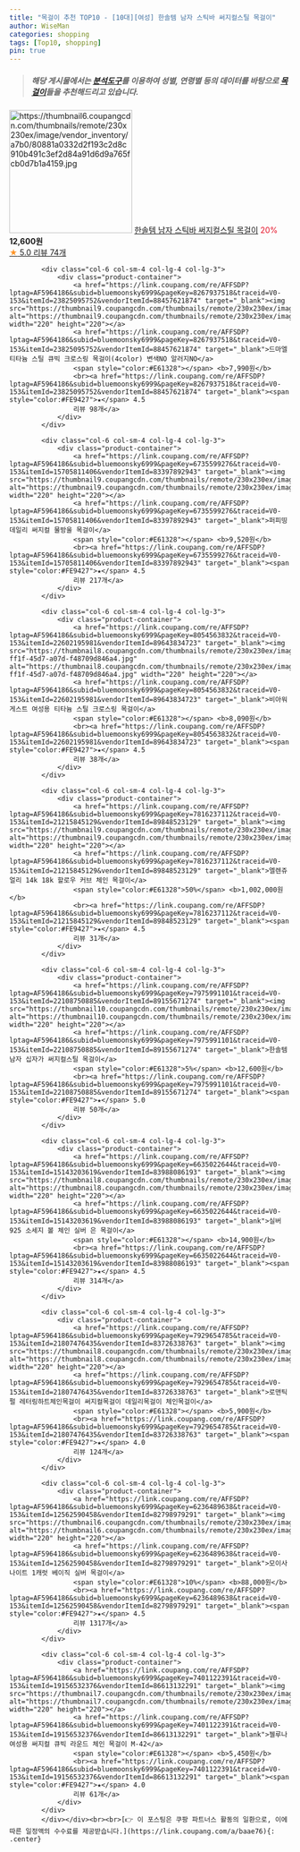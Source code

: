 ```yaml
---
title: "목걸이 추천 TOP10 - [10대][여성] 한솔템 남자 스틱바 써지컬스틸 목걸이"
author: WiseMan
categories: shopping
tags: [Top10, shopping]
pin: true
---
```


> ##### 해당 게시물에서는 [**분석도구**](https://itemscout.io/)를 이용하여 **성별**, **연령별** 등의 데이터를 바탕으로 [**목걸이**](https://link.coupang.com/a/baae76)들을 추천해드리고 있습니다.
<div class="container"><div class="row">
            <div class="col-6 col-sm-4 col-lg-4 col-lg-3">
                <div class="product-container">
                    <a href="https://link.coupang.com/re/AFFSDP?lptag=AF5964186&subid=bluemoonsky6999&pageKey=7938091312&traceid=V0-153&itemId=21854328241&vendorItemId=88913408199" target="_blank"><img src="https://thumbnail6.coupangcdn.com/thumbnails/remote/230x230ex/image/vendor_inventory/a7b0/80881a0332d2f193c2d8c910b491c3ef2d84a91d6d9a765fcb0d7b1a4159.jpg" alt="https://thumbnail6.coupangcdn.com/thumbnails/remote/230x230ex/image/vendor_inventory/a7b0/80881a0332d2f193c2d8c910b491c3ef2d84a91d6d9a765fcb0d7b1a4159.jpg" width="220" height="220"></a>
                    <a href="https://link.coupang.com/re/AFFSDP?lptag=AF5964186&subid=bluemoonsky6999&pageKey=7938091312&traceid=V0-153&itemId=21854328241&vendorItemId=88913408199" target="_blank">한솔템 남자 스틱바 써지컬스틸 목걸이</a>
                    <span style="color:#E61328">20%</span> <b>12,600원</b>
                    <br><a href="https://link.coupang.com/re/AFFSDP?lptag=AF5964186&subid=bluemoonsky6999&pageKey=7938091312&traceid=V0-153&itemId=21854328241&vendorItemId=88913408199" target="_blank"><span style="color:#FE9427">★</span> 5.0
                    리뷰 74개</a>
                </div>
            </div>
            
            <div class="col-6 col-sm-4 col-lg-4 col-lg-3">
                <div class="product-container">
                    <a href="https://link.coupang.com/re/AFFSDP?lptag=AF5964186&subid=bluemoonsky6999&pageKey=8267937518&traceid=V0-153&itemId=23825095752&vendorItemId=88457621874" target="_blank"><img src="https://thumbnail9.coupangcdn.com/thumbnails/remote/230x230ex/image/vendor_inventory/d5ec/781ce3ed88d97f85bd2f5b7737c1db77d18f78aecd141b57fdc890222b26.jpg" alt="https://thumbnail9.coupangcdn.com/thumbnails/remote/230x230ex/image/vendor_inventory/d5ec/781ce3ed88d97f85bd2f5b7737c1db77d18f78aecd141b57fdc890222b26.jpg" width="220" height="220"></a>
                    <a href="https://link.coupang.com/re/AFFSDP?lptag=AF5964186&subid=bluemoonsky6999&pageKey=8267937518&traceid=V0-153&itemId=23825095752&vendorItemId=88457621874" target="_blank">드마엘 티타늄 스틸 큐빅 크로스링 목걸이(4color) 변색NO 알러지NO</a>
                    <span style="color:#E61328"></span> <b>7,990원</b>
                    <br><a href="https://link.coupang.com/re/AFFSDP?lptag=AF5964186&subid=bluemoonsky6999&pageKey=8267937518&traceid=V0-153&itemId=23825095752&vendorItemId=88457621874" target="_blank"><span style="color:#FE9427">★</span> 4.5
                    리뷰 98개</a>
                </div>
            </div>
            
            <div class="col-6 col-sm-4 col-lg-4 col-lg-3">
                <div class="product-container">
                    <a href="https://link.coupang.com/re/AFFSDP?lptag=AF5964186&subid=bluemoonsky6999&pageKey=6735599276&traceid=V0-153&itemId=15705811406&vendorItemId=83397892943" target="_blank"><img src="https://thumbnail9.coupangcdn.com/thumbnails/remote/230x230ex/image/vendor_inventory/542f/cb5570baac1200b23e1c82dbb20199f6c7516e87b0b3a8c312765fe9bc69.jpg" alt="https://thumbnail9.coupangcdn.com/thumbnails/remote/230x230ex/image/vendor_inventory/542f/cb5570baac1200b23e1c82dbb20199f6c7516e87b0b3a8c312765fe9bc69.jpg" width="220" height="220"></a>
                    <a href="https://link.coupang.com/re/AFFSDP?lptag=AF5964186&subid=bluemoonsky6999&pageKey=6735599276&traceid=V0-153&itemId=15705811406&vendorItemId=83397892943" target="_blank">퍼피띵 데일리 써지컬 물방울 목걸이</a>
                    <span style="color:#E61328"></span> <b>9,520원</b>
                    <br><a href="https://link.coupang.com/re/AFFSDP?lptag=AF5964186&subid=bluemoonsky6999&pageKey=6735599276&traceid=V0-153&itemId=15705811406&vendorItemId=83397892943" target="_blank"><span style="color:#FE9427">★</span> 4.5
                    리뷰 217개</a>
                </div>
            </div>
            
            <div class="col-6 col-sm-4 col-lg-4 col-lg-3">
                <div class="product-container">
                    <a href="https://link.coupang.com/re/AFFSDP?lptag=AF5964186&subid=bluemoonsky6999&pageKey=8054563832&traceid=V0-153&itemId=22602195981&vendorItemId=89643834723" target="_blank"><img src="https://thumbnail8.coupangcdn.com/thumbnails/remote/230x230ex/image/retail/images/2024/04/24/15/8/2bb97f7d-ff1f-45d7-a07d-f48709d846a4.jpg" alt="https://thumbnail8.coupangcdn.com/thumbnails/remote/230x230ex/image/retail/images/2024/04/24/15/8/2bb97f7d-ff1f-45d7-a07d-f48709d846a4.jpg" width="220" height="220"></a>
                    <a href="https://link.coupang.com/re/AFFSDP?lptag=AF5964186&subid=bluemoonsky6999&pageKey=8054563832&traceid=V0-153&itemId=22602195981&vendorItemId=89643834723" target="_blank">비아워게스트 여성용 티타늄 스틸 크로스링 목걸이</a>
                    <span style="color:#E61328"></span> <b>8,090원</b>
                    <br><a href="https://link.coupang.com/re/AFFSDP?lptag=AF5964186&subid=bluemoonsky6999&pageKey=8054563832&traceid=V0-153&itemId=22602195981&vendorItemId=89643834723" target="_blank"><span style="color:#FE9427">★</span> 4.5
                    리뷰 38개</a>
                </div>
            </div>
            
            <div class="col-6 col-sm-4 col-lg-4 col-lg-3">
                <div class="product-container">
                    <a href="https://link.coupang.com/re/AFFSDP?lptag=AF5964186&subid=bluemoonsky6999&pageKey=7816237112&traceid=V0-153&itemId=21215845129&vendorItemId=89848523129" target="_blank"><img src="https://thumbnail9.coupangcdn.com/thumbnails/remote/230x230ex/image/vendor_inventory/28f7/04f28aa32fd46ce0c94951b7e036cf272bec602f7cbbfd45ad37bae88ef3.jpg" alt="https://thumbnail9.coupangcdn.com/thumbnails/remote/230x230ex/image/vendor_inventory/28f7/04f28aa32fd46ce0c94951b7e036cf272bec602f7cbbfd45ad37bae88ef3.jpg" width="220" height="220"></a>
                    <a href="https://link.coupang.com/re/AFFSDP?lptag=AF5964186&subid=bluemoonsky6999&pageKey=7816237112&traceid=V0-153&itemId=21215845129&vendorItemId=89848523129" target="_blank">엘렌쥬얼리 14k 18k 할로우 커브 체인 목걸이</a>
                    <span style="color:#E61328">50%</span> <b>1,002,000원</b>
                    <br><a href="https://link.coupang.com/re/AFFSDP?lptag=AF5964186&subid=bluemoonsky6999&pageKey=7816237112&traceid=V0-153&itemId=21215845129&vendorItemId=89848523129" target="_blank"><span style="color:#FE9427">★</span> 4.5
                    리뷰 31개</a>
                </div>
            </div>
            
            <div class="col-6 col-sm-4 col-lg-4 col-lg-3">
                <div class="product-container">
                    <a href="https://link.coupang.com/re/AFFSDP?lptag=AF5964186&subid=bluemoonsky6999&pageKey=7975991101&traceid=V0-153&itemId=22108750885&vendorItemId=89155671274" target="_blank"><img src="https://thumbnail10.coupangcdn.com/thumbnails/remote/230x230ex/image/vendor_inventory/3601/d2be96834e3f0f8660eb3fe783b71a23ef37cfebac15c32c17c9f82b9414.png" alt="https://thumbnail10.coupangcdn.com/thumbnails/remote/230x230ex/image/vendor_inventory/3601/d2be96834e3f0f8660eb3fe783b71a23ef37cfebac15c32c17c9f82b9414.png" width="220" height="220"></a>
                    <a href="https://link.coupang.com/re/AFFSDP?lptag=AF5964186&subid=bluemoonsky6999&pageKey=7975991101&traceid=V0-153&itemId=22108750885&vendorItemId=89155671274" target="_blank">한솔템 남자 십자가 써지컬스틸 목걸이</a>
                    <span style="color:#E61328">5%</span> <b>12,600원</b>
                    <br><a href="https://link.coupang.com/re/AFFSDP?lptag=AF5964186&subid=bluemoonsky6999&pageKey=7975991101&traceid=V0-153&itemId=22108750885&vendorItemId=89155671274" target="_blank"><span style="color:#FE9427">★</span> 5.0
                    리뷰 50개</a>
                </div>
            </div>
            
            <div class="col-6 col-sm-4 col-lg-4 col-lg-3">
                <div class="product-container">
                    <a href="https://link.coupang.com/re/AFFSDP?lptag=AF5964186&subid=bluemoonsky6999&pageKey=6635022644&traceid=V0-153&itemId=15143203619&vendorItemId=83988086193" target="_blank"><img src="https://thumbnail8.coupangcdn.com/thumbnails/remote/230x230ex/image/vendor_inventory/7cdf/5d9299de763e9677f3038db80bbe19352e58fc742bae59eb8126bff6e7bc.jpg" alt="https://thumbnail8.coupangcdn.com/thumbnails/remote/230x230ex/image/vendor_inventory/7cdf/5d9299de763e9677f3038db80bbe19352e58fc742bae59eb8126bff6e7bc.jpg" width="220" height="220"></a>
                    <a href="https://link.coupang.com/re/AFFSDP?lptag=AF5964186&subid=bluemoonsky6999&pageKey=6635022644&traceid=V0-153&itemId=15143203619&vendorItemId=83988086193" target="_blank">실버925 소세지 볼 체인 실버 은 목걸이</a>
                    <span style="color:#E61328"></span> <b>14,900원</b>
                    <br><a href="https://link.coupang.com/re/AFFSDP?lptag=AF5964186&subid=bluemoonsky6999&pageKey=6635022644&traceid=V0-153&itemId=15143203619&vendorItemId=83988086193" target="_blank"><span style="color:#FE9427">★</span> 4.5
                    리뷰 314개</a>
                </div>
            </div>
            
            <div class="col-6 col-sm-4 col-lg-4 col-lg-3">
                <div class="product-container">
                    <a href="https://link.coupang.com/re/AFFSDP?lptag=AF5964186&subid=bluemoonsky6999&pageKey=7929654785&traceid=V0-153&itemId=21807476435&vendorItemId=83726338763" target="_blank"><img src="https://thumbnail8.coupangcdn.com/thumbnails/remote/230x230ex/image/vendor_inventory/7186/00cf6f8dc5c476c1517433c3d35f14159c1ef049d5b4e724c408adcf8360.jpg" alt="https://thumbnail8.coupangcdn.com/thumbnails/remote/230x230ex/image/vendor_inventory/7186/00cf6f8dc5c476c1517433c3d35f14159c1ef049d5b4e724c408adcf8360.jpg" width="220" height="220"></a>
                    <a href="https://link.coupang.com/re/AFFSDP?lptag=AF5964186&subid=bluemoonsky6999&pageKey=7929654785&traceid=V0-153&itemId=21807476435&vendorItemId=83726338763" target="_blank">로맨틱펄 레터링하트체인목걸이 써지컬목걸이 데일리목걸이 체인목걸이</a>
                    <span style="color:#E61328"></span> <b>5,900원</b>
                    <br><a href="https://link.coupang.com/re/AFFSDP?lptag=AF5964186&subid=bluemoonsky6999&pageKey=7929654785&traceid=V0-153&itemId=21807476435&vendorItemId=83726338763" target="_blank"><span style="color:#FE9427">★</span> 4.0
                    리뷰 124개</a>
                </div>
            </div>
            
            <div class="col-6 col-sm-4 col-lg-4 col-lg-3">
                <div class="product-container">
                    <a href="https://link.coupang.com/re/AFFSDP?lptag=AF5964186&subid=bluemoonsky6999&pageKey=6236489638&traceid=V0-153&itemId=12562590458&vendorItemId=82798979291" target="_blank"><img src="https://thumbnail6.coupangcdn.com/thumbnails/remote/230x230ex/image/vendor_inventory/35cd/40238da3b7b39ed27d6ee6584e701b6c60ce9121fc10a63d729657408701.jpg" alt="https://thumbnail6.coupangcdn.com/thumbnails/remote/230x230ex/image/vendor_inventory/35cd/40238da3b7b39ed27d6ee6584e701b6c60ce9121fc10a63d729657408701.jpg" width="220" height="220"></a>
                    <a href="https://link.coupang.com/re/AFFSDP?lptag=AF5964186&subid=bluemoonsky6999&pageKey=6236489638&traceid=V0-153&itemId=12562590458&vendorItemId=82798979291" target="_blank">모이사나이트 1캐럿 베이직 실버 목걸이</a>
                    <span style="color:#E61328">10%</span> <b>88,000원</b>
                    <br><a href="https://link.coupang.com/re/AFFSDP?lptag=AF5964186&subid=bluemoonsky6999&pageKey=6236489638&traceid=V0-153&itemId=12562590458&vendorItemId=82798979291" target="_blank"><span style="color:#FE9427">★</span> 4.5
                    리뷰 1317개</a>
                </div>
            </div>
            
            <div class="col-6 col-sm-4 col-lg-4 col-lg-3">
                <div class="product-container">
                    <a href="https://link.coupang.com/re/AFFSDP?lptag=AF5964186&subid=bluemoonsky6999&pageKey=7401122391&traceid=V0-153&itemId=19156532376&vendorItemId=86613132291" target="_blank"><img src="https://thumbnail7.coupangcdn.com/thumbnails/remote/230x230ex/image/rs_quotation_api/roopjtsc/662f07127135424bb04d91e79404db5c.jpg" alt="https://thumbnail7.coupangcdn.com/thumbnails/remote/230x230ex/image/rs_quotation_api/roopjtsc/662f07127135424bb04d91e79404db5c.jpg" width="220" height="220"></a>
                    <a href="https://link.coupang.com/re/AFFSDP?lptag=AF5964186&subid=bluemoonsky6999&pageKey=7401122391&traceid=V0-153&itemId=19156532376&vendorItemId=86613132291" target="_blank">젤루나 여성용 써지컬 큐빅 라운드 체인 목걸이 M-42</a>
                    <span style="color:#E61328"></span> <b>5,450원</b>
                    <br><a href="https://link.coupang.com/re/AFFSDP?lptag=AF5964186&subid=bluemoonsky6999&pageKey=7401122391&traceid=V0-153&itemId=19156532376&vendorItemId=86613132291" target="_blank"><span style="color:#FE9427">★</span> 4.0
                    리뷰 61개</a>
                </div>
            </div>
            </div></div><br><br>[👉 이 포스팅은 쿠팡 파트너스 활동의 일환으로, 이에 따른 일정액의 수수료를 제공받습니다.](https://link.coupang.com/a/baae76){: .center}